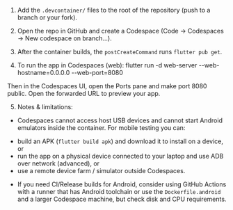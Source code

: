 1) Add the `.devcontainer/` files to the root of the repository (push to a branch or your fork).


2) Open the repo in GitHub and create a Codespace (Code → Codespaces → New codespace on branch...).


3) After the container builds, the `postCreateCommand` runs `flutter pub get`.


4) To run the app in Codespaces (web):
flutter run -d web-server --web-hostname=0.0.0.0 --web-port=8080


Then in the Codespaces UI, open the Ports pane and make port 8080 public. Open the forwarded URL to preview your app.


5) Notes & limitations:
* Codespaces cannot access host USB devices and cannot start Android emulators inside the container. For mobile testing you can:
- build an APK (`flutter build apk`) and download it to install on a device, or
- run the app on a physical device connected to your laptop and use ADB over network (advanced), or
- use a remote device farm / simulator outside Codespaces.
* If you need CI/Release builds for Android, consider using GitHub Actions with a runner that has Android toolchain or use the `Dockerfile.android` and a larger Codespace machine, but check disk and CPU requirements.
